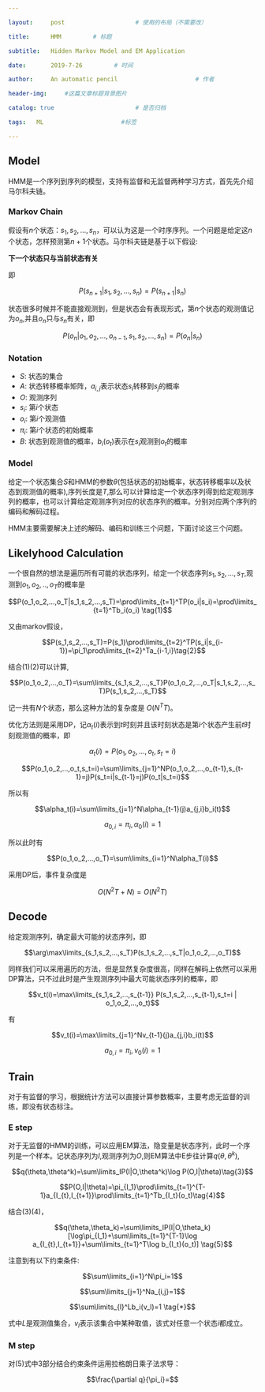 ```yaml
---

layout:     post                    # 使用的布局（不需要改）

title:      HMM         # 标题 

subtitle:   Hidden Markov Model and EM Application

date:       2019-7-26         # 时间

author:     An automatic pencil                      # 作者

header-img:     #这篇文章标题背景图片

catalog: true                       # 是否归档

tags:   ML                      #标签

---
```


## Model

HMM是一个序列到序列的模型，支持有监督和无监督两种学习方式，首先先介绍马尔科夫链。

### Markov Chain

假设有$n$个状态：$s_1,s_2,…,s_n$，可以认为这是一个时序序列。一个问题是给定这$n$个状态，怎样预测第$n+1$个状态。马尔科夫链是基于以下假设:

**下一个状态只与当前状态有关**

即

$$P(s_{n+1}|s_1,s_2,…,s_n)=P(s_{n+1}|s_n)$$

状态很多时候并不能直接观测到，但是状态会有表现形式，第$n$个状态的观测值记为$o_n$,并且$o_n$只与$s_n$有关，即

$$P(o_n|o_1,o_2,…,o_{n-1},s_1,s_2,…,s_n)=P(o_n|s_n)$$

### Notation

* $S$: 状态的集合
* $A$: 状态转移概率矩阵，$a_{i,j}$表示状态$s_i$转移到$s_j$的概率
* $O$: 观测序列
* $s_i$: 第$i$个状态
* $o_i$: 第$i$个观测值
* $\pi_i$: 第$i$个状态的初始概率
* $B$: 状态到观测值的概率，$b_i(o_t)$表示在$s_i$观测到$o_t$的概率

### Model

给定一个状态集合$S$和HMM的参数$\theta$(包括状态的初始概率，状态转移概率以及状态到观测值的概率),序列长度是$T$,那么可以计算给定一个状态序列得到给定观测序列的概率，也可以计算给定观测序列对应的状态序列的概率。分别对应两个序列的编码和解码过程。

HMM主要需要解决上述的解码、编码和训练三个问题，下面讨论这三个问题。

## Likelyhood Calculation

一个很自然的想法是遍历所有可能的状态序列，给定一个状态序列$s_1,s_2,…,s_T$,观测到$o_1,o_2,..,o_T$的概率是

$$P(o_1,o_2,…,o_T|s_1,s_2,…,s_T)=\prod\limits_{t=1}^TP(o_i|s_i)=\prod\limits_{t=1}^Tb_i(o_i) \tag{1}$$

又由markov假设，

$$P(s_1,s_2,…,s_T)=P(s_1)\prod\limits_{t=2}^TP(s_i|s_{i-1})=\pi_1\prod\limits_{t=2}^Ta_{i-1,i}\tag{2}$$

结合$(1)(2)$可以计算,

$$P(o_1,o_2,…,o_T)=\sum\limits_{s_1,s_2,…,s_T}P(o_1,o_2,…,o_T|s_1,s_2,…,s_T)P(s_1,s_2,…,s_T)$$

记一共有$N$个状态，那么这种方法的复杂度是 $O(N^TT)$。

优化方法则是采用DP，记$\alpha_t(i)$表示到$t$时刻并且该时刻状态是第$i$个状态产生前$t$时刻观测值的概率，即

$$\alpha_t(i)=P(o_1,o_2,…,o_t,s_t=i)$$

$$P(o_1,o_2,…,o_t,s_t=i)=\sum\limits_{j=1}^NP(o_1,o_2,…,o_{t-1},s_{t-1}=j)P(s_t=i|s_{t-1}=j)P(o_t|s_t=i)$$

所以有

$$\alpha_t(i)=\sum\limits_{j=1}^N\alpha_{t-1}(j)a_{j,i}b_i(t)$$

$$a_{0,i}=\pi_i,\alpha_0(i)=1$$

所以此时有

$$P(o_1,o_2,…,o_T)=\sum\limits_{i=1}^N\alpha_T(i)$$

采用DP后，事件复杂度是

$$O(N^2T+N)=O(N^2T)$$

## Decode

给定观测序列，确定最大可能的状态序列，即

$$\arg\max\limits_{s_1,s_2,…,s_T}P(s_1,s_2,…,s_T|o_1,o_2,…,o_T)$$

同样我们可以采用遍历的方法，但是显然复杂度很高，同样在解码上依然可以采用DP算法，只不过此时是产生观测序列中最大可能状态序列的概率，即

$$v_t(i)=\max\limits_{s_1,s_2,…,s_{t-1}} P(s_1,s_2,…,s_{t-1},s_t=i | o_1,o_2,…,o_t)$$

有

$$v_t(i)=\max\limits_{j=1}^Nv_{t-1}(j)a_{j,i}b_i(t)$$

$$a_{0,i}=\pi_i,v_0(i)=1$$

## Train

对于有监督的学习，根据统计方法可以直接计算参数概率，主要考虑无监督的训练，即没有状态标注。

### E step

对于无监督的HMM的训练，可以应用EM算法，隐变量是状态序列，此时一个序列是一个样本。记状态序列为$I$,观测序列为$O$,则EM算法中E步往计算$q(\theta,\theta^k)$,

$$q(\theta,\theta^k)=\sum\limits_IP(I|O,\theta^k)\log P(O,I|\theta)\tag{3}$$

$$P(O,I|\theta)=\pi_{I_1}\prod\limits_{t=1}^{T-1}a_{I_{t},I_{t+1}}\prod\limits_{t=1}^Tb_{I_t}(o_t)\tag{4}$$

结合$(3)(4)$，

$$q(\theta,\theta_k)=\sum\limits_IP(I|O,\theta_k)[\log\pi_{I_1}+\sum\limits_{t=1}^{T-1}\log a_{I_{t},I_{t+1}}+\sum\limits_{t=1}^T\log b_{I_t}(o_t)] \tag{5}$$

注意到有以下约束条件:

$$\sum\limits_{i=1}^N\pi_i=1$$

$$\sum\limits_{j=1}^Na_{i,j}=1$$

$$\sum\limits_{l}^Lb_i(v_l)=1 \tag{*}$$

$\tag{*}$式中$L$是观测值集合，$v_l$表示该集合中某种取值，该式对任意一个状态$i$都成立。

### M step

对$(5)$式中3部分结合约束条件运用拉格朗日乘子法求导：

$$\frac{\partial q}{\pi_i}=$$